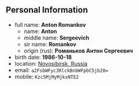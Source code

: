 ## Personal Information

+ full name: __Anton Romankov__
  + name: __Anton__
  + middle name: __Sergeevich__
  + sir name: __Romankov__
  + origin (rus): __Романьков Антон Сергеевич__
+ birth date: __1986-10-18__
+ location: [Novosibirsk, Russia](https://www.google.com/maps/@54.8405797,83.0988561,14.5z)
+ email: ``a2FsbWFyc3RlckBnbWFpbC5jb20=``
+ mobile: ``Kzc5MjMyMjkxNTE2``
